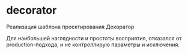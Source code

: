 # decorator
Реализация шаблона проектирования Декоратор

Для наибольшей наглядности и простоты восприятия, отказался от production-подхода, и не контроллирую параметры и исключения.
